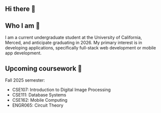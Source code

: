 ## Hi there 👋

<!--
**cyuuLater/cyuuLater** is a ✨ _special_ ✨ repository because its `README.md` (this file) appears on your GitHub profile.

Here are some ideas to get you started:

- 🔭 I’m currently working on ...
- 🌱 I’m currently learning ...
- 👯 I’m looking to collaborate on ...
- 🤔 I’m looking for help with ...
- 💬 Ask me about ...
- 📫 How to reach me: ...
- 😄 Pronouns: ...
- ⚡ Fun fact: ...
-->

## Who I am 🤔
I am a current undergraduate student at the University of California, Merced, and anticipate graduating in 2026. My primary interest is in developing applications, specifically full-stack web development or mobile app development. 

## Upcoming coursework 🎒
Fall 2025 semester:
- CSE107: Introduction to Digital Image Processing
- CSE111: Database Systems
- CSE162: Mobile Computing
- ENGR065: Circuit Theory
